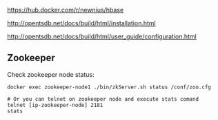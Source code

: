 https://hub.docker.com/r/newnius/hbase

http://opentsdb.net/docs/build/html/installation.html

http://opentsdb.net/docs/build/html/user_guide/configuration.html

## Zookeeper

Check zookeeper node status:
```shell
docker exec zookeeper-node1 ./bin/zkServer.sh status /conf/zoo.cfg

# Or you can telnet on zookeeper node and execute stats comand
telnet [ip-zookeeper-node] 2181
stats
```